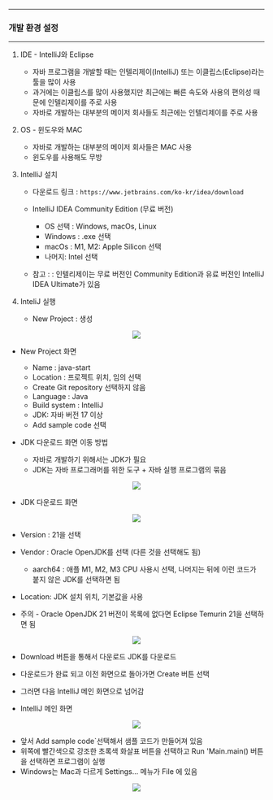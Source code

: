 -----
### 개발 환경 설정
-----
1. IDE - IntelliJ와 Eclipse
   - 자바 프로그램을 개발할 때는 인텔리제이(IntelliJ) 또는 이클립스(Eclipse)라는 툴을 많이 사용
   - 과거에는 이클립스를 많이 사용했지만 최근에는 빠른 속도와 사용의 편의성 때문에 인텔리제이를 주로 사용
   - 자바로 개발하는 대부분의 메이저 회사들도 최근에는 인텔리제이를 주로 사용

2. OS - 윈도우와 MAC
   - 자바로 개발하는 대부분의 메이저 회사들은 MAC 사용
   - 윈도우를 사용해도 무방

3. IntelliJ 설치
   - 다운로드 링크 : ```https://www.jetbrains.com/ko-kr/idea/download```
   - IntelliJ IDEA Community Edition (무료 버전)
       + OS 선택 : Windows, macOs, Linux
       + Windows : .exe 선택
       + macOs : M1, M2: Apple Silicon 선택
       + 나머지: Intel 선택

   - 참고 : : 인텔리제이는 무료 버전인 Community Edition과 유료 버전인 IntelliJ IDEA Ultimate가 있음

4. InteliJ 실행
   - New Project : 생성
<div align="center">
<img src="https://github.com/user-attachments/assets/6453d651-e81e-480c-841b-ba43df209a0d">
</div> 

   - New Project 화면
      + Name : java-start
      + Location : 프로젝트 위치, 임의 선택
      + Create Git repository 선택하지 않음
      + Language : Java
      + Build system : IntelliJ
      + JDK: 자바 버전 17 이상
      + Add sample code 선택

   - JDK 다운로드 화면 이동 방법
      + 자바로 개발하기 위해서는 JDK가 필요
      + JDK는 자바 프로그래머를 위한 도구 + 자바 실행 프로그램의 묶음
<div align="center">
<img src="https://github.com/user-attachments/assets/76fd367a-3e87-4d09-af92-9d5f88ce66ca">
</div>

   - JDK 다운로드 화면
<div align="center">
<img src="https://github.com/user-attachments/assets/8214057a-34c7-4b3c-830e-5263afb55792">
</div>

   - Version : 21을 선택
   - Vendor : Oracle OpenJDK를 선택 (다른 것을 선택해도 됨)
      + aarch64 : 애플 M1, M2, M3 CPU 사용시 선택, 나머지는 뒤에 이런 코드가 붙지 않은 JDK를 선택하면 됨
   - Location: JDK 설치 위치, 기본값을 사용

   - 주의 - Oracle OpenJDK 21 버전이 목록에 없다면 Eclipse Temurin 21을 선택하면 됨
<div align="center">
<img src="https://github.com/user-attachments/assets/aca1e530-a7a0-481d-810e-fbce01acf2ee">
</div>

   - Download 버튼을 통해서 다운로드 JDK를 다운로드 
   - 다운로드가 완료 되고 이전 화면으로 돌아가면 Create 버튼 선택
   - 그러면 다음 IntelliJ 메인 화면으로 넘어감

   - IntelliJ 메인 화면
<div align="center">
<img src="https://github.com/user-attachments/assets/c423e345-2b3b-491d-b1ac-9b89bd670a17">
</div>

  - 앞서 Add sample code`선택해서 샘플 코드가 만들어져 있음
  - 위쪽에 빨간색으로 강조한 초록색 화살표 버튼을 선택하고 Run 'Main.main() 버튼을 선택하면 프로그램이 실행
  - Windows는 Mac과 다르게 Settings... 메뉴가 File 에 있음
<div align="center">
<img src="https://github.com/user-attachments/assets/aab5dc50-dc87-47a6-96d4-0f147340496c">
</div>
